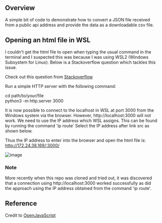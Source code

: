 ## Overview

A simple bit of code to demonstrate how to convert a JSON file received from a public api address and provide the data as a downloadable csv file.

## Opening an html file in WSL

I couldn't get the html file to open when typing the usual command in the terminal and I suspected this was because I was using WSL2 (Windows Subsystem for Linux). Below is a Stackoverflow question which tackles this issue.

Check out this question from [Stackoverflow](https://stackoverflow.com/questions/67814265/what-is-the-best-way-to-open-html-files-from-vscode-when-using-wsl)

Run a simple HTTP server with the following command:

cd path/to/your/file  
python3 -m http.server 3000

It is now possible to connect to the localhost in WSL at port 3000 from the Windows system via the browser. However, http://localhost:3000 will not work. We need to use the IP address which WSL assigns. This can be found by running the command 'ip route'
Select the IP address after link src as shown below.

Thus the IP address to enter into the browser and open the html file is:  
http://172.24.38.169/:3000/

![image](https://github.com/johnhm22/JSON-to-csv-download/assets/71333679/374e2a28-192f-41c4-8665-4cbf8c133f62)  


### Note  
More recently when this repo was cloned and tried out, it was discovered that a connection using http://localhost:3000 worked successfully as did the approach using the IP address obtained from the command 'ip route'.  



## Reference

Credit to [OpenJavaScript](https://www.youtube.com/watch?v=JPxzeG4N5nQ)
